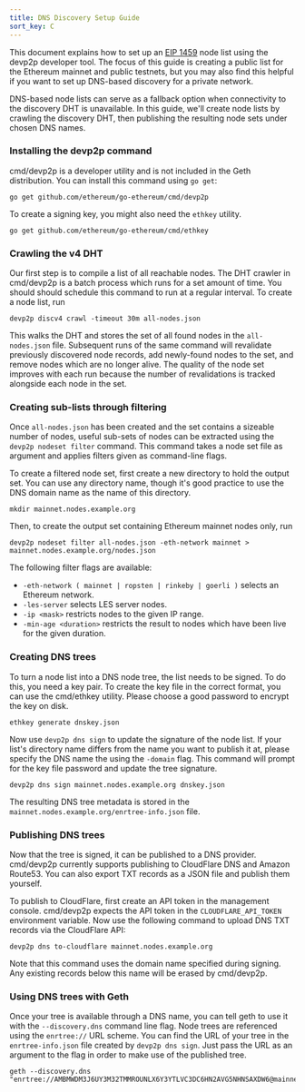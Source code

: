 ```yaml
---
title: DNS Discovery Setup Guide
sort_key: C
---
```


This document explains how to set up an [EIP 1459][dns-eip] node list using the devp2p
developer tool. The focus of this guide is creating a public list for the Ethereum mainnet
and public testnets, but you may also find this helpful if you want to set up DNS-based
discovery for a private network.

DNS-based node lists can serve as a fallback option when connectivity to the discovery DHT
is unavailable. In this guide, we'll create node lists by crawling the discovery DHT, then
publishing the resulting node sets under chosen DNS names.

### Installing the devp2p command

cmd/devp2p is a developer utility and is not included in the Geth distribution. You can
install this command using `go get`:

```shell
go get github.com/ethereum/go-ethereum/cmd/devp2p
```

To create a signing key, you might also need the `ethkey` utility.

```shell
go get github.com/ethereum/go-ethereum/cmd/ethkey
```

### Crawling the v4 DHT

Our first step is to compile a list of all reachable nodes. The DHT crawler in cmd/devp2p
is a batch process which runs for a set amount of time. You should should schedule this command
to run at a regular interval. To create a node list, run

```shell
devp2p discv4 crawl -timeout 30m all-nodes.json
```

This walks the DHT and stores the set of all found nodes in the `all-nodes.json` file.
Subsequent runs of the same command will revalidate previously discovered node records,
add newly-found nodes to the set, and remove nodes which are no longer alive. The quality
of the node set improves with each run because the number of revalidations is tracked
alongside each node in the set.

### Creating sub-lists through filtering

Once `all-nodes.json` has been created and the set contains a sizeable number of nodes,
useful sub-sets of nodes can be extracted using the `devp2p nodeset filter` command. This
command takes a node set file as argument and applies filters given as command-line flags.

To create a filtered node set, first create a new directory to hold the output set. You
can use any directory name, though it's good practice to use the DNS domain name as the
name of this directory.

```shell
mkdir mainnet.nodes.example.org
```

Then, to create the output set containing Ethereum mainnet nodes only, run

```shell
devp2p nodeset filter all-nodes.json -eth-network mainnet > mainnet.nodes.example.org/nodes.json
```

The following filter flags are available:

* `-eth-network ( mainnet | ropsten | rinkeby | goerli )` selects an Ethereum network.
* `-les-server` selects LES server nodes.
* `-ip <mask>` restricts nodes to the given IP range.
* `-min-age <duration>` restricts the result to nodes which have been live for the
  given duration.

### Creating DNS trees

To turn a node list into a DNS node tree, the list needs to be signed. To do this, you
need a key pair. To create the key file in the correct format, you can use the cmd/ethkey
utility. Please choose a good password to encrypt the key on disk.

```shell
ethkey generate dnskey.json
```

Now use `devp2p dns sign` to update the signature of the node list. If your list's
directory name differs from the name you want to publish it at, please specify the DNS
name the using the `-domain` flag. This command will prompt for the key file password and
update the tree signature.

```shell
devp2p dns sign mainnet.nodes.example.org dnskey.json
```

The resulting DNS tree metadata is stored in the
`mainnet.nodes.example.org/enrtree-info.json` file.

### Publishing DNS trees

Now that the tree is signed, it can be published to a DNS provider. cmd/devp2p currently
supports publishing to CloudFlare DNS and Amazon Route53. You can also export TXT records
as a JSON file and publish them yourself.

To publish to CloudFlare, first create an API token in the management console. cmd/devp2p
expects the API token in the `CLOUDFLARE_API_TOKEN` environment variable. Now use the
following command to upload DNS TXT records via the CloudFlare API:

```shell
devp2p dns to-cloudflare mainnet.nodes.example.org
```

Note that this command uses the domain name specified during signing. Any existing records
below this name will be erased by cmd/devp2p.

### Using DNS trees with Geth

Once your tree is available through a DNS name, you can tell geth to use it with the
`--discovery.dns` command line flag. Node trees are referenced using the `enrtree://` URL
scheme. You can find the URL of your tree in the `enrtree-info.json` file created by
`devp2p dns sign`. Just pass the URL as an argument to the flag in order to make use of
the published tree.

```shell
geth --discovery.dns "enrtree://AMBMWDM3J6UY3M32TMMROUNLX6Y3YTLVC3DC6HN2AVG5NHNSAXDW6@mainnet.nodes.example.org"
```

[dns-eip]: https://eips.ethereum.org/EIPS/eip-1459
